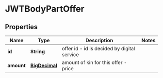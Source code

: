 
# JWTBodyPartOffer

## Properties
Name | Type | Description | Notes
------------ | ------------- | ------------- | -------------
**id** | **String** | offer id - id is decided by digital service | 
**amount** | [**BigDecimal**](BigDecimal.md) | amount of kin for this offer - price | 




